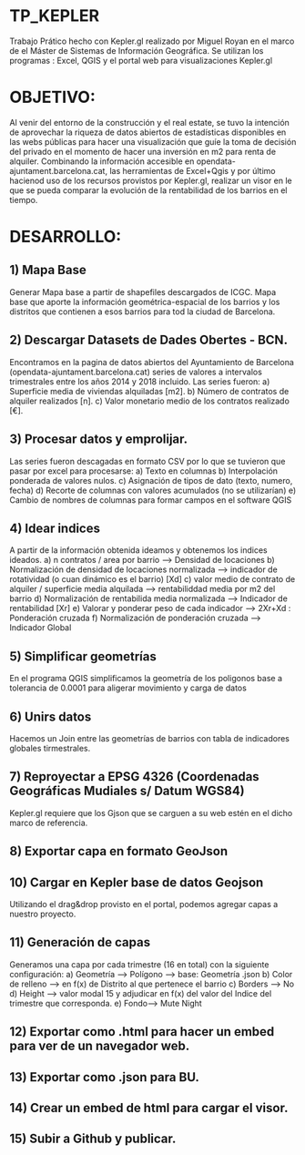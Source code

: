 # TP_KEPLER
Trabajo Prático hecho con Kepler.gl realizado por Miguel Royan en el marco de el Máster de Sistemas de Información Geográfica. 
Se utilizan los programas : Excel, QGIS y el portal web para visualizaciones Kepler.gl

# OBJETIVO: 

  Al venir del entorno de la construcción y el real estate, se tuvo la intención de aprovechar la riqueza de datos abiertos de estadísticas disponibles en las webs públicas para hacer una visualización que guíe la toma de decisión del privado en el momento de hacer una inversión en m2 para renta de alquiler. 
  Combinando la información accesible en opendata-ajuntament.barcelona.cat, las herramientas de Excel+Qgis y por último hacienod uso de los recursos provistos por Kepler.gl, realizar un visor en le que se pueda comparar la evolución de la rentabilidad de los barrios en el tiempo. 
  
# DESARROLLO:

## 1) Mapa Base
Generar Mapa base a partir de shapefiles descargados de ICGC. Mapa base que aporte la información geométrica-espacial de los barrios y los distritos que contienen a esos barrios para tod la ciudad de Barcelona.

## 2) Descargar Datasets de Dades Obertes - BCN. 
Encontramos en la pagina de datos abiertos del Ayuntamiento de Barcelona (opendata-ajuntament.barcelona.cat) series de valores a intervalos trimestrales entre los años 2014 y 2018 incluido. Las series fueron: 
  a) Superficie media de viviendas alquiladas [m2].
  b) Número de contratos de alquiler realizados [n].
  c) Valor monetario medio de los contratos realizado [€].
  
## 3) Procesar datos y emprolijar. 
Las series fueron descagadas en formato CSV por lo que se tuvieron que pasar por excel para procesarse: 
  a) Texto en columnas
  b) Interpolación ponderada de valores nulos. 
  c) Asignación de tipos de dato (texto, numero, fecha)
  d) Recorte de columnas con valores acumulados (no se utilizarían)
  e) Cambio de nombres de columnas para formar campos en el software QGIS
  
## 4) Idear indices 
A partir de la información obtenida ideamos y obtenemos los indices ideados. 
	a) n contratos / area por barrio --> Densidad de locaciones
	b) Normalización de densidad de locaciones normalizada --> indicador de rotatividad (o cuan dinámico es el barrio) [Xd]
	c) valor medio de contrato de alquiler / superficie media alquilada --> rentabiliddad media por m2 del barrio 
	d) Normalización de rentabilida media normalizada --> Indicador de rentabilidad [Xr]
	e) Valorar y ponderar peso de cada indicador --> 2Xr+Xd : Ponderación cruzada
	f) Normalización de ponderación cruzada --> Indicador Global
  
## 5) Simplificar geometrías 
En el programa QGIS simplificamos la geometría de los poligonos base a tolerancia de 0.0001 para aligerar movimiento y carga de datos

## 6) Unirs datos
Hacemos un Join entre las geometrías de barrios con tabla de indicadores globales tirmestrales.

## 7) Reproyectar a EPSG 4326 (Coordenadas Geográficas Mudiales s/ Datum WGS84)
Kepler.gl requiere que los Gjson que se carguen a su web estén en el dicho marco de referencia. 

## 8) Exportar capa en formato GeoJson

## 10) Cargar en Kepler base de datos Geojson
Utilizando el drag&drop provisto en el portal, podemos agregar capas a nuestro proyecto.

## 11) Generación de capas
Generamos una capa por cada trimestre (16 en total) con la siguiente configuración:
	a) Geometría --> Polígono  --> base: Geometría .json
	b) Color de relleno --> en f(x) de Distrito al que pertenece el barrio
	c) Borders --> No
	d) Height --> valor modal 15 y adjudicar en f(x) del valor del Indice del trimestre que corresponda. 
	e) Fondo--> Mute Night
  
## 12) Exportar como .html para hacer un embed para ver de un navegador web. 

## 13) Exportar como .json para BU.

## 14) Crear un embed de html para cargar el visor.

## 15) Subir a Github y publicar.

